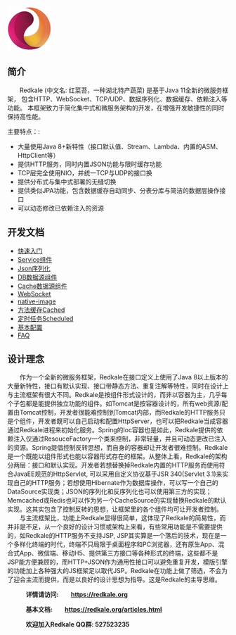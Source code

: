![Redkale logo](docs/images/logo.png)

## 简介
&emsp;&emsp;Redkale (中文名: 红菜苔，一种湖北特产蔬菜) 是基于Java 11全新的微服务框架， 包含HTTP、WebSocket、TCP/UDP、数据序列化、数据缓存、依赖注入等功能。 本框架致力于简化集中式和微服务架构的开发，在增强开发敏捷性的同时保持高性能。

主要特点：:
* 大量使用Java 8+新特性（接口默认值、Stream、Lambda、内置的ASM、HttpClient等）
* 提供HTTP服务，同时内置JSON功能与限时缓存功能
* TCP层完全使用NIO，并统一TCP与UDP的接口换
* 提供分布式与集中式部署的无缝切换
* 提供类似JPA功能，包含数据缓存自动同步、分表分库与简洁的数据层操作接口
* 可以动态修改已依赖注入的资源

## 开发文档
* [快速入门](docs/quick-start.md)
* [Service组件](docs/service.md)
* [Json序列化](docs/convert-json.md)
* [DB数据源组件](docs/datasource.md)
* [Cache数据源组件](docs/cachesource.md)
* [WebSocket](docs/websocket.md)
* [native-image](docs/native-image.md)
* [方法缓存Cached](docs/cached.md)
* [定时任务Scheduled](docs/scheduled.md)
* [基本配置](docs/config.md)
* [FAQ](docs/faq.md)

## 设计理念
&emsp;&emsp;作为一个全新的微服务框架，Redkale在接口定义上使用了Java 8以上版本的大量新特性，接口有默认实现、接口带静态方法、重复注解等特性，同时在设计上与主流框架有很大不同。Redkale是按组件形式设计的，而非以容器为主，几乎每个子包都是能提供独立功能的组件。如Tomcat是按容器设计的，所有web资源/配置由Tomcat控制，开发者很能难控制到Tomcat内部，而Redkale的HTTP服务只是个组件，开发者既可以自己启动和配置HttpServer，也可以把Redkale当成容器通过Redkale进程来初始化服务。Spring的Ioc容器也是如此，Redkale提供的依赖注入仅通过ResouceFactory一个类来控制，非常轻量，并且可动态更改已注入的资源。Spring提倡控制反转思想，而自身的容器却让开发者很难控制。Redkale是一个既能以组件形式也能以容器形式存在的框架。从整体上看，Redkale的架构分两层：接口和默认实现。开发者若想替换掉Redkale内置的HTTP服务而使用符合JavaEE规范的HttpServlet, 可以采用自定义协议基于JSR 340(Servlet 3.1)来实现自己的HTTP服务；若想使用Hibernate作为数据库操作，可以写一个自己的DataSource实现类；JSON的序列化和反序列化也可以使用第三方的实现；Memcached或Redis也可以作为另一个CacheSource的实现替换Redkale的默认实现。这其实包含了控制反转的思想，让框架里的各个组件均可让开发者控制。
&emsp;&emsp;与主流框架比，功能上Redkale显得很简单，这体现了Redkale的简易性，而并非是不足，从一个良好的设计习惯或架构上来看，有些常用功能是不需要提供的，如Redkale的HTTP服务不支持JSP, JSP其实算是一个落后的技术，现在是一个多样化终端的时代，终端不只局限于桌面程序和PC浏览器，还有原生App、混合式App、微信端、移动H5、提供第三方接口等各种形式的终端，这些都不是JSP能方便兼顾的，而HTTP+JSON作为通用性接口可以避免重复开发，模版引擎的功能加上各种强大的JS框架足以取代JSP。Redkale在功能上做了筛选，不会为了迎合主流而提供，而是以良好的设计思想为指导。这是Redkale的主导思维。

&emsp;&emsp;&emsp;<b>详情请访问:&emsp;&emsp;<a href='https://redkale.org' target='_blank'>https://redkale.org</a></b>

&emsp;&emsp;&emsp;<b>基本文档:&emsp;&emsp;<a href='https://redkale.org/articles.html' target='_blank'>https://redkale.org/articles.html</a></b>

&emsp;&emsp;&emsp;<b>欢迎加入Redkale QQ群:  527523235</b>
&nbsp;
